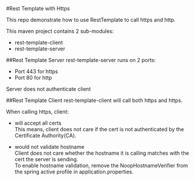 #Rest Template with Https

This repo demonstrate how to use RestTemplate to call https and http.

This maven project contains 2 sub-modules: 
- rest-template-client
- rest-template-server

##Rest Template Server
rest-template-server runs on 2 ports: 
- Port 443 for https
- Port 80 for http

Server does not authenticate client

##Rest Template Client
rest-template-client will call both https and https.

When calling https, client: 
* will accept all certs <br> 
  This means, client does not care if the cert is not authenticated by the Certificate Authority(CA).

* would not validate hostname <br>
  Client does not care whether the hostname it is calling matches with the cert the server is sending. <br> 
  To enable hostname validation, remove the NoopHostnameVerifier from the spring active profile in application.properties.
 
